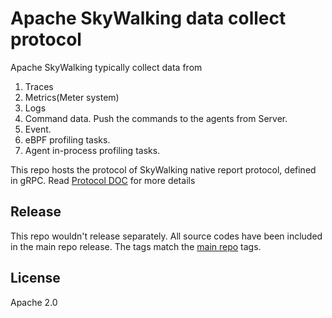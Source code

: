 # Apache SkyWalking data collect protocol
Apache SkyWalking typically collect data from 
1. Traces
2. Metrics(Meter system)
3. Logs
4. Command data. Push the commands to the agents from Server.
5. Event. 
6. eBPF profiling tasks.
7. Agent in-process profiling tasks.

This repo hosts the protocol of SkyWalking native report protocol, defined in gRPC. Read [Protocol DOC](https://skywalking.apache.org/docs/main/next/en/api/trace-data-protocol-v3/) for more details

## Release
This repo wouldn't release separately. All source codes have been included in the main repo release. The tags match the [main repo](https://github.com/apache/skywalking) tags.

## License
Apache 2.0
